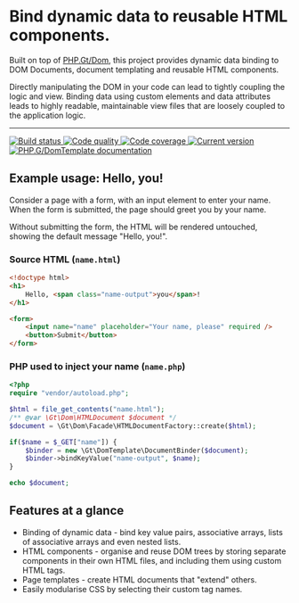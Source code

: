 # Bind dynamic data to reusable HTML components.

Built on top of [PHP.Gt/Dom][dom], this project provides dynamic data binding to DOM Documents, document templating and reusable HTML components.

Directly manipulating the DOM in your code can lead to tightly coupling the logic and view. Binding data using custom elements and data attributes leads to highly readable, maintainable view files that are loosely coupled to the application logic.  

***

<a href="https://github.com/PhpGt/DomTemplate/actions" target="_blank">
	<img src="https://badge.status.php.gt/domtemplate-build.svg" alt="Build status" />
</a>
<a href="https://scrutinizer-ci.com/g/PhpGt/DomTemplate" target="_blank">
	<img src="https://badge.status.php.gt/domtemplate-quality.svg" alt="Code quality" />
</a>
<a href="https://scrutinizer-ci.com/g/PhpGt/DomTemplate" target="_blank">
	<img src="https://badge.status.php.gt/domtemplate-coverage.svg" alt="Code coverage" />
</a>
<a href="https://packagist.org/packages/PhpGt/DomTemplate" target="_blank">
	<img src="https://badge.status.php.gt/domtemplate-version.svg" alt="Current version" />
</a>
<a href="http://www.php.gt/domtemplate" target="_blank">
	<img src="https://badge.status.php.gt/domtemplate-docs.svg" alt="PHP.G/DomTemplate documentation" />
</a>

## Example usage: Hello, you!

Consider a page with a form, with an input element to enter your name. When the form is submitted, the page should greet you by your name.

Without submitting the form, the HTML will be rendered untouched, showing the default message "Hello, you!".

### Source HTML (`name.html`)

```html
<!doctype html>
<h1>
	Hello, <span class="name-output">you</span>!
</h1>

<form>
	<input name="name" placeholder="Your name, please" required />
	<button>Submit</button>
</form>
```

### PHP used to inject your name (`name.php`)

```php
<?php
require "vendor/autoload.php";

$html = file_get_contents("name.html");
/** @var \Gt\Dom\HTMLDocument $document */
$document = \Gt\Dom\Facade\HTMLDocumentFactory::create($html);

if($name = $_GET["name"]) {
	$binder = new \Gt\DomTemplate\DocumentBinder($document);
	$binder->bindKeyValue("name-output", $name);
}

echo $document;
```


Features at a glance
--------------------

+ Binding of dynamic data - bind key value pairs, associative arrays, lists of associative arrays and even nested lists.
+ HTML components - organise and reuse DOM trees by storing separate components in their own HTML files, and including them using custom HTML tags.
+ Page templates - create HTML documents that "extend" others.
+ Easily modularise CSS by selecting their custom tag names.

[dom]: https://www.php.gt/dom
